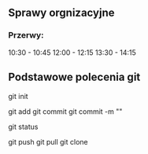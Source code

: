 ## Sprawy orgnizacyjne

### Przerwy:

10:30 - 10:45
12:00 - 12:15
13:30 - 14:15

## Podstawowe polecenia git

git init

git add
git commit
git commit -m "<git message>"

git status

git push <zrodlo> <branch>
git pull <zrodlo> <branch>
git clone <adres>
